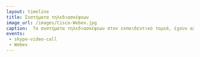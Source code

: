 ```yaml
---
layout: timeline
title: Συστήματα τηλεδιασκέψεων
image_url: /images/Cisco-Webex.jpg
caption:  Τα συστήματα τηλεδιασκέψεων στον εκπαιδευτικό τομεά, έχουν αλλάξει τον τρόπο εκπαίδευσης, παρέχοντας νέα εργαλεία διδασκαλίας και νέους τρόπους διδασκαλίας.
events:
 - skype-video-call
 - Webex
---
```


